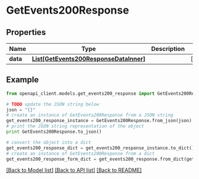 # GetEvents200Response


## Properties
Name | Type | Description | Notes
------------ | ------------- | ------------- | -------------
**data** | [**List[GetEvents200ResponseDataInner]**](GetEvents200ResponseDataInner.md) |  | [optional] 

## Example

```python
from openapi_client.models.get_events200_response import GetEvents200Response

# TODO update the JSON string below
json = "{}"
# create an instance of GetEvents200Response from a JSON string
get_events200_response_instance = GetEvents200Response.from_json(json)
# print the JSON string representation of the object
print GetEvents200Response.to_json()

# convert the object into a dict
get_events200_response_dict = get_events200_response_instance.to_dict()
# create an instance of GetEvents200Response from a dict
get_events200_response_form_dict = get_events200_response.from_dict(get_events200_response_dict)
```
[[Back to Model list]](../README.md#documentation-for-models) [[Back to API list]](../README.md#documentation-for-api-endpoints) [[Back to README]](../README.md)


